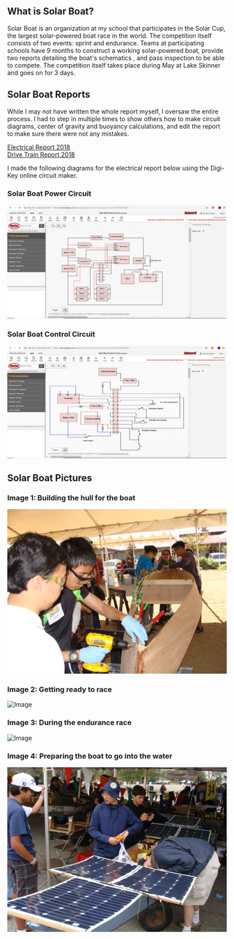 ## What is Solar Boat?

Solar Boat is an organization at my school that participates in the Solar Cup, the largest solar-powered boat race in the world.
The competition itself consists of two events: sprint and endurance.
Teams at participating schools have 9 months to construct a working solar-powered boat, provide two reports detailing the boat's schematics , and pass inspection to be able to compete.
The competition itself takes place during May at Lake Skinner and goes on for 3 days.


## Solar Boat Reports

While I may not have written the whole report myself, I oversaw the entire process. I had to step in multiple times to show others how to make circuit diagrams, center of gravity and buoyancy calculations, and edit the report to make sure there were not any mistakes.

[Electrical Report 2018](Copy%20of%202018%20Elec%20Report.pdf)<br>
[Drive Train Report 2018](Copy%20of%20Drive%20Train%20Report.pdf)

I made the following diagrams for the electrical report below using the Digi-Key online circuit maker.

### Solar Boat Power Circuit
![Image](Solar%20Boat%20Power%20Circuit.png)
<br>
### Solar Boat Control Circuit
![Image](Solar%20Boat%20Control%20Circuit.png)
<br>

## Solar Boat Pictures
### Image 1: Building the hull for the boat <br>
![Image](Building%20Hull.JPG) <br>
### Image 2: Getting ready to race<br>
![Image](At%20The%20Dock.JPG)<br>
### Image 3: During the endurance race<br>
![Image](Driving%20Boat.JPG)<br>
### Image 4: Preparing the boat to go into the water<br>
![Image](Preparing%20Boat.JPG)<br>


